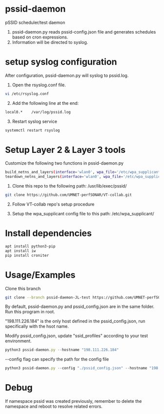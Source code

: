 # pssid-daemon
pSSID scheduler/test daemon
1. pssid-daemon.py reads pssid-config.json file and generates schedules based on cron expressions. 
2. Information will be directed to syslog.


# setup syslog configuration
After configuration, pssid-daemon.py will syslog to pssid.log.
1. Open the rsyslog.conf file.
```bash
vi /etc/rsyslog.conf
```
2. Add the following line at the end:
```bash
local0.*    /var/log/pssid.log
```
3. Restart syslog service
```bash
systemctl restart rsyslog
```


# Setup Layer 2 & Layer 3 tools
Customize the following two functions in pssid-daemon.py
```bash
build_netns_and_layers(interface='wlan0', wpa_file='/etc/wpa_supplicant/wpa_M.conf')
teardown_netns_and_layers(interface='wlan0', wpa_file='/etc/wpa_supplicant/wpa_M.conf')
```

1. Clone this repo to the following path:  /usr/lib/exec/pssid/
```bash
git clone https://github.com/UMNET-perfSONAR/VT-collab.git
```
2. Follow VT-collab repo's setup procedure

2. Setup the wpa_supplicant config file to this path: /etc/wpa_supplicant/


# Install dependencies
```bash
apt install python3-pip
apt install iw
pip install croniter
```


# Usage/Examples
Clone this branch
```bash
git clone --branch pssid-daemon-JL-test https://github.com/UMNET-perfSONAR/pssid-daemon.git
```


By default, pssid-daemon.py and pssid_config.json are in the same folder.
Run this program in root.

"198.111.226.184" is the only host defined in the pssid_config.json, run specifically with the hsot name.

Modify pssid_config.json, update "ssid_profiles" according to your test environment.

```javascript
python3 pssid-daemon.py --hostname "198.111.226.184"
```

--config flag can specify the path for the config file
```javascript
python3 pssid-daemon.py --config "./pssid_config.json" --hostname "198.111.226.184"
```

# Debug
If namespace pssid was created previously, remember to delete the namespace and reboot to resolve related errors.
